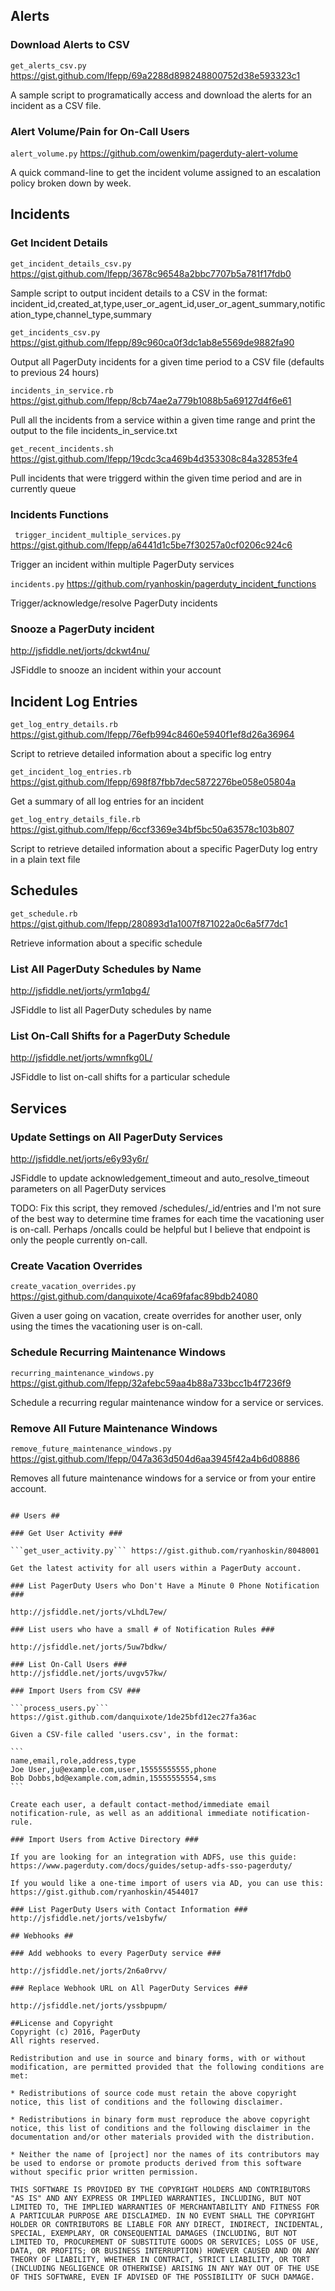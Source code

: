 ## Alerts ##

### Download Alerts to CSV

```get_alerts_csv.py``` https://gist.github.com/lfepp/69a2288d898248800752d38e593323c1

A sample script to programatically access and download the alerts for an incident as a CSV file.

### Alert Volume/Pain for On-Call Users

```alert_volume.py``` https://github.com/owenkim/pagerduty-alert-volume

A quick command-line to get the incident volume assigned to an escalation policy broken down by week.

## Incidents ##

### Get Incident Details

```get_incident_details_csv.py``` https://gist.github.com/lfepp/3678c96548a2bbc7707b5a781f17fdb0

Sample script to output incident details to a CSV in the format:
incident_id,created_at,type,user_or_agent_id,user_or_agent_summary,notification_type,channel_type,summary

```get_incidents_csv.py``` https://gist.github.com/lfepp/89c960ca0f3dc1ab8e5569de9882fa90

Output all PagerDuty incidents for a given time period to a CSV file (defaults to previous 24 hours)

```incidents_in_service.rb``` https://gist.github.com/lfepp/8cb74ae2a779b1088b5a69127d4f6e61

Pull all the incidents from a service within a given time range and print the output to the file incidents_in_service.txt

```get_recent_incidents.sh``` https://gist.github.com/lfepp/19cdc3ca469b4d353308c84a32853fe4

Pull incidents that were triggerd within the given time period and are in currently queue

### Incidents Functions ###

``` trigger_incident_multiple_services.py``` https://gist.github.com/lfepp/a6441d1c5be7f30257a0cf0206c924c6

Trigger an incident within multiple PagerDuty services

```incidents.py``` https://github.com/ryanhoskin/pagerduty_incident_functions

Trigger/acknowledge/resolve PagerDuty incidents

### Snooze a PagerDuty incident ###

http://jsfiddle.net/jorts/dckwt4nu/

JSFiddle to snooze an incident within your account

## Incident Log Entries ##

```get_log_entry_details.rb``` https://gist.github.com/lfepp/76efb994c8460e5940f1ef8d26a36964

Script to retrieve detailed information about a specific log entry

```get_incident_log_entries.rb``` https://gist.github.com/lfepp/698f87fbb7dec5872276be058e05804a

Get a summary of all log entries for an incident

```get_log_entry_details_file.rb``` https://gist.github.com/lfepp/6ccf3369e34bf5bc50a63578c103b807

Script to retrieve detailed information about a specific PagerDuty log entry in a plain text file

## Schedules ##

```get_schedule.rb``` https://gist.github.com/lfepp/280893d1a1007f871022a0c6a5f77dc1

Retrieve information about a specific schedule

### List All PagerDuty Schedules by Name ###

http://jsfiddle.net/jorts/yrm1qbg4/

JSFiddle to list all PagerDuty schedules by name

### List On-Call Shifts for a PagerDuty Schedule ###

http://jsfiddle.net/jorts/wmnfkg0L/

JSFiddle to list on-call shifts for a particular schedule

## Services ##

### Update Settings on All PagerDuty Services ###

http://jsfiddle.net/jorts/e6y93y6r/

JSFiddle to update acknowledgement_timeout and auto_resolve_timeout parameters on all PagerDuty services

TODO: Fix this script, they removed /schedules/_id/entries and I'm not sure of the best way to determine time frames for each time the vacationing user is on-call. Perhaps /oncalls could be helpful but I believe that endpoint is only the people currently on-call.

### Create Vacation Overrides ###

```create_vacation_overrides.py``` https://gist.github.com/danquixote/4ca69fafac89bdb24080

Given a user going on vacation, create overrides for another user, only using the times the vacationing user is on-call.

### Schedule Recurring Maintenance Windows ###

```recurring_maintenance_windows.py``` https://gist.github.com/lfepp/32afebc59aa4b88a733bcc1b4f7236f9

Schedule a recurring regular maintenance window for a service or services.

### Remove All Future Maintenance Windows ###

```remove_future_maintenance_windows.py``` https://gist.github.com/lfepp/047a363d504d6aa3945f42a4b6d08886

Removes all future maintenance windows for a service or from your entire account.

~~~~~~~~~~~~~~~~~~~~~~~~~~~~~~~~~~~~~~~~ I AM HERE IN UPDATES ~~~~~~~~~~~~~~~~~~~~~~~~~~~~~~~~~~~~~~~~~

## Users ##

### Get User Activity ###

```get_user_activity.py``` https://gist.github.com/ryanhoskin/8048001

Get the latest activity for all users within a PagerDuty account.

### List PagerDuty Users who Don't Have a Minute 0 Phone Notification ###

http://jsfiddle.net/jorts/vLhdL7ew/

### List users who have a small # of Notification Rules ###

http://jsfiddle.net/jorts/5uw7bdkw/

### List On-Call Users ###
http://jsfiddle.net/jorts/uvgv57kw/

### Import Users from CSV ###

```process_users.py``` https://gist.github.com/danquixote/1de25bfd12ec27fa36ac

Given a CSV-file called 'users.csv', in the format:

```
name,email,role,address,type
Joe User,ju@example.com,user,15555555555,phone
Bob Dobbs,bd@example.com,admin,15555555554,sms
```

Create each user, a default contact-method/immediate email notification-rule, as well as an additional immediate notification-rule.

### Import Users from Active Directory ###

If you are looking for an integration with ADFS, use this guide:  https://www.pagerduty.com/docs/guides/setup-adfs-sso-pagerduty/

If you would like a one-time import of users via AD, you can use this:  https://gist.github.com/ryanhoskin/4544017

### List PagerDuty Users with Contact Information ###
http://jsfiddle.net/jorts/ve1sbyfw/

## Webhooks ##

### Add webhooks to every PagerDuty service ###

http://jsfiddle.net/jorts/2n6a0rvv/

### Replace Webhook URL on All PagerDuty Services ###

http://jsfiddle.net/jorts/yssbpupm/

##License and Copyright
Copyright (c) 2016, PagerDuty
All rights reserved.

Redistribution and use in source and binary forms, with or without modification, are permitted provided that the following conditions are met:

* Redistributions of source code must retain the above copyright notice, this list of conditions and the following disclaimer.

* Redistributions in binary form must reproduce the above copyright notice, this list of conditions and the following disclaimer in the documentation and/or other materials provided with the distribution.

* Neither the name of [project] nor the names of its contributors may be used to endorse or promote products derived from this software without specific prior written permission.

THIS SOFTWARE IS PROVIDED BY THE COPYRIGHT HOLDERS AND CONTRIBUTORS "AS IS" AND ANY EXPRESS OR IMPLIED WARRANTIES, INCLUDING, BUT NOT LIMITED TO, THE IMPLIED WARRANTIES OF MERCHANTABILITY AND FITNESS FOR A PARTICULAR PURPOSE ARE DISCLAIMED. IN NO EVENT SHALL THE COPYRIGHT HOLDER OR CONTRIBUTORS BE LIABLE FOR ANY DIRECT, INDIRECT, INCIDENTAL, SPECIAL, EXEMPLARY, OR CONSEQUENTIAL DAMAGES (INCLUDING, BUT NOT LIMITED TO, PROCUREMENT OF SUBSTITUTE GOODS OR SERVICES; LOSS OF USE, DATA, OR PROFITS; OR BUSINESS INTERRUPTION) HOWEVER CAUSED AND ON ANY THEORY OF LIABILITY, WHETHER IN CONTRACT, STRICT LIABILITY, OR TORT (INCLUDING NEGLIGENCE OR OTHERWISE) ARISING IN ANY WAY OUT OF THE USE OF THIS SOFTWARE, EVEN IF ADVISED OF THE POSSIBILITY OF SUCH DAMAGE.
